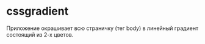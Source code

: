 # cssgradient

Приложение окрашивает всю страничку (тег body) в линейный градиент состоящий из 2-х цветов.
